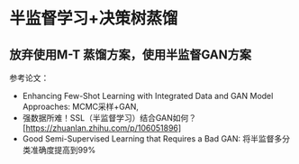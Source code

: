 # 半监督学习+决策树蒸馏
## 放弃使用M-T 蒸馏方案，使用半监督GAN方案

参考论文：
+ Enhancing Few-Shot Learning with Integrated Data and GAN Model
  Approaches: MCMC采样+GAN, 
+ 强数据所难！SSL（半监督学习）结合GAN如何？[https://zhuanlan.zhihu.com/p/106051896]
+ Good Semi-Supervised Learning that Requires a Bad GAN: 将半监督多分类准确度提高到99%
